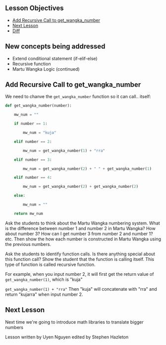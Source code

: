 ## Lesson Objectives

* [Add Recursive Call to get_wangka_number](#add-recursive-call-to-get_wangka_number)
* [Next Lesson](#next-lesson)
* [Diff](https://github.com/lathonez/wangka/compare/lesson-four...lesson-five)

## New concepts being addressed

* Extend conditional statement (if-elif-else)
* Recursive function
* Martu Wangka Logic (continued)

## Add Recursive Call to get_wangka_number

We need to chanve the `get_wangka_number` function so it can call.. itself:

```python
def get_wangka_number(number):

    mw_num = ""

    if number == 1:

        mw_num = "kuja"

    elif number == 2:

        mw_num = get_wangka_number(1) + "rra"

    elif number == 3:

        mw_num = get_wangka_number(2) + " " + get_wangka_number(1)

    elif number == 4:

        mw_num = get_wangka_number(2) + get_wangka_number(2)

    else:

        mw_num = ""

    return mw_num
```

Ask the students to think about the Martu Wangka numbering system. What is the difference between number 1 and number 2 in Martu Wangka? How about number 3? How can I get number 3 from number 2 and number 1? etc. Then show the how each number is constructed in Martu Wangka using the previous numbers.

Ask the students to identify function calls. Is there anything special about this function call? Show the student that the function is calling itself. This type of function is called recursive function.

For example, when you input number 2, it will first get the return value of `get_wangka_number(1)`, which is "kuja"

`get_wangka_number(1) + "rra"` Then "kuja" will concatenate with "rra" and return "kujarra" when input number 2.


## Next Lesson

Next time we're going to introduce math libraries to translate bigger numbers

Lesson written by Uyen Nguyen edited by Stephen Hazleton
